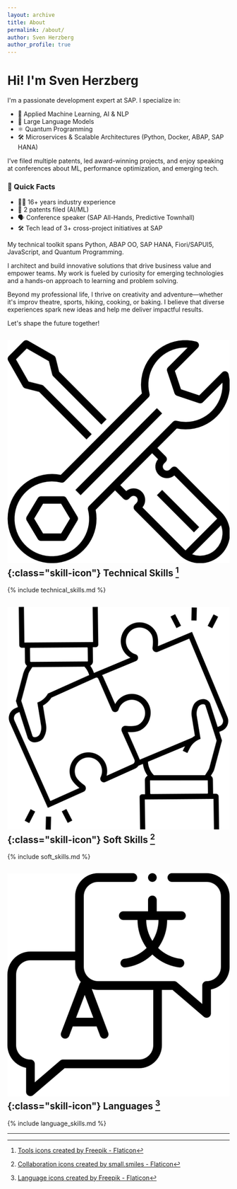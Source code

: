 ```yaml
---
layout: archive
title: About
permalink: /about/
author: Sven Herzberg
author_profile: true
---
```



# Hi! I'm Sven Herzberg

I'm a passionate development expert at SAP. I specialize in:

- 🤖 Applied Machine Learning, AI & NLP
- 🧠 Large Language Models
- ⚛️ Quantum Programming
- 🛠️ Microservices & Scalable Architectures (Python, Docker, ABAP, SAP HANA)

I’ve filed multiple patents, led award-winning projects, and enjoy speaking at conferences about ML, performance optimization, and emerging tech.

### 🎯 Quick Facts
- 🧑‍💻 16+ years industry experience
- 🧬 2 patents filed (AI/ML)
- 🗣️ Conference speaker (SAP All-Hands, Predictive Townhall)
- 🛠️ Tech lead of 3+ cross-project initiatives at SAP

My technical toolkit spans Python, ABAP OO, SAP HANA, Fiori/SAPUI5, JavaScript, and Quantum Programming.

I architect and build innovative solutions that drive business value and empower teams. My work is fueled by curiosity for emerging technologies and a hands-on approach to learning and problem solving.

Beyond my professional life, I thrive on creativity and adventure—whether it's improv theatre, sports, hiking, cooking, or baking. I believe that diverse experiences spark new ideas and help me deliver impactful results.

Let's shape the future together!

## ![Technical Skills Icon](/assets/icons/customer-support.png){:class="skill-icon"} Technical Skills [^1]
{% include technical_skills.md %}

## ![Soft Skills Icon](/assets/icons/collaborate.png){:class="skill-icon"} Soft Skills [^2]
{% include soft_skills.md %}

## ![Languages Icon](/assets/icons/language-2.png){:class="skill-icon"} Languages [^3]
{% include language_skills.md %}

---

[^1]: <a href="https://www.flaticon.com/free-icons/tools" title="tools icons">Tools icons created by Freepik - Flaticon</a>
[^2]: <a href="https://www.flaticon.com/free-icons/collaboration" title="collaboration icons">Collaboration icons created by small.smiles - Flaticon</a> 
[^3]: <a href="https://www.flaticon.com/free-icons/language" title="language icons">Language icons created by Freepik - Flaticon</a>